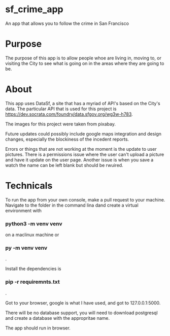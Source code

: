 # sf_crime_app


An app that allows you to follow the crime in San Francisco

<h1> Purpose </h1>

The purpose of this app is to allow people whoe are living in, moving to, or visiting the City to see what is going on in the areas where they are going to be.

<h1> About </h1>

This app uses DataSf, a site that has a myriad of API's based on the City's data. The particular API that is used for this project is https://dev.socrata.com/foundry/data.sfgov.org/wg3w-h783. 

The images for this project were taken from pixabay.

Future updates could possibly include google maps integration and design changes, especially the blockiness of the incedent reports.

Errors or things that are not working at the moment is the update to user pictures. There is a permissions issue where the user can't upload a picture and have it update on the user page. Another issue is when you save a watch the name can be left blank but should be rwuired. 

<h1> Technicals </h1>

To run the app from your own console, make a pull request to your machine. Navigate to the folder in the command lina dand create a virtual environment with <h3> python3 -m venv venv </h3> on a maclinux machine or  <h3> py -m venv venv </h3>.

Install the dependencies is <h3> pip -r requiremnts.txt </h3>.

Got to your browser, google is what I have used, and got to 127.0.0.1:5000.

There will be no database support, you will need to download postgresql and create a database with the appropritae name.

The app should run in browser.






